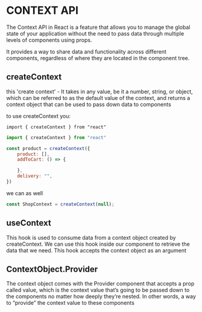 # CONTEXT API

The Context API in React is a feature that allows you to manage the global state of your application without the need to pass data through multiple levels of components using props.

It provides a way to share data and functionality across different components, regardless of where they are located in the component tree.

## createContext

this 'create context' - It takes in any value, be it a number, string, or object, which can be referred to as the default value of the context, and returns a context object that can be used to pass down data to components

to use createContext you:

`import { createContext } from "react"`

```js
import { createContext } from "react"

const product = createContext({
    product: [],
    addToCart: () => {

    },
    delivery: "",
})
```

we can as well

```js
const ShopContext = createContext(null);
```

## useContext

This hook is used to consume data from a context object created by createContext. We can use this hook inside our component to retrieve the data that we need. This hook accepts the context object as an argument

## ContextObject.Provider

The context object comes with the Provider component that accepts a prop called value, which is the context value that’s going to be passed down to the components no matter how deeply they’re nested. In other words, a way to “provide” the context value to these components

